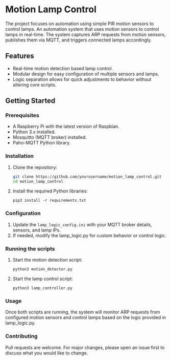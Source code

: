 # Motion Lamp Control
The project focuses on automation using simple PIR motion sensors to control lamps. An automation system that uses motion sensors to control lamps in real-time. The system captures ARP requests from motion sensors, publishes them via MQTT, and triggers connected lamps accordingly.

## Features

- Real-time motion detection based lamp control.
- Modular design for easy configuration of multiple sensors and lamps.
- Logic separation allows for quick adjustments to behavior without altering core scripts.

## Getting Started

### Prerequisites

- A Raspberry Pi with the latest version of Raspbian.
- Python 3.x installed.
- Mosquitto (MQTT broker) installed.
- Paho-MQTT Python library.

### Installation

1. Clone the repository:
   ```bash
   git clone https://github.com/yourusername/motion_lamp_control.git
   cd motion_lamp_control
   ```
2. Install the required Python libraries:
   ```
   pip3 install -r requirements.txt
   ```

### Configuration

1. Update the `lamp_logic_config.ini` with your MQTT broker details, sensors, and lamp IPs.
2. If needed, modify the lamp_logic.py for custom behavior or control logic.

### Running the scripts

1. Start the motion detection script:
   ```
   python3 motion_detector.py
   ```
2. Start the lamp control script:
   ```
   python3 lamp_controller.py
   ```

### Usage

Once both scripts are running, the system will monitor ARP requests from configured motion sensors and control lamps based on the logic provided in lamp_logic.py.

### Contributing

Pull requests are welcome. For major changes, please open an issue first to discuss what you would like to change.
   
